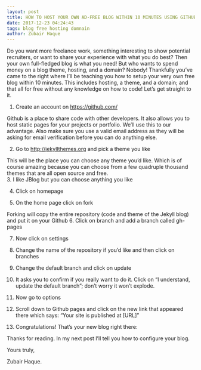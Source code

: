 ```yaml
---
layout: post
title: HOW TO HOST YOUR OWN AD-FREE BLOG WITHIN 10 MINUTES USING GITHUB PAGES AND JEKYLL
date: 2017-12-23 04:24:43
tags: blog free hosting domnain 
author: Zubair Haque
---
```


Do you want more freelance work, something interesting to show potential recruiters, or want to share your experience with what you do best? Then your own full-fledged blog is what you need! But who wants to spend money on a blog theme, hosting, and a domain? Nobody! Thankfully you’ve came to the right where I’ll be teaching you how to setup your very own free blog within 10 minutes. This includes hosting, a theme, and a domain; and that all for free without any knowledge on how to code!
Let’s get straight to it. 
1.	Create an account on https://github.com/
 <amp-img src="{{ site.baseurl }}assets/images/free-blog/1.png" width="100%" heigth="100%" layout="responsive" alt="" class="mb3"></amp-img>

 
Github is a place to share code with other developers. It also allows you to host static pages for your projects or portfolio. We’ll use this to our advantage. Also make sure you use a valid email address as they will be asking for email verification before you can do anything else.
 
  <amp-img src="{{ site.baseurl }}assets/images/free-blog/2.png" layout="responsive" alt="" class="mb3"></amp-img>

2.	 Go to http://jekyllthemes.org and pick a theme you like
 <amp-img src="{{ site.baseurl }}assets/images/free-blog/3.png" layout="responsive" alt="" class="mb3"></amp-img>

 
This will be the place you can choose any theme you’d like. Which is of course amazing because you can choose from a few quadruple thousand themes that are all open source and free.  
3.	I like JBlog but you can choose anything you like
 <amp-img src="{{ site.baseurl }}assets/images/free-blog/4.png" layout="responsive" alt="" class="mb3"></amp-img>


 

4.	Click on homepage

5.	On the home page click on fork

 <amp-img src="{{ site.baseurl }}assets/images/free-blog/5.png" layout="responsive" alt="" class="mb3"></amp-img>


Forking will copy the entire repository (code and theme of the Jekyll blog) and put it on your Github
6.	Click on branch and add a branch called gh-pages
  <amp-img src="{{ site.baseurl }}assets/images/free-blog/6.png" layout="responsive" alt="" class="mb3"></amp-img>

7.	Now click on settings
 <amp-img src="{{ site.baseurl }}assets/images/free-blog/7.png" layout="responsive" alt="" class="mb3"></amp-img>

 
8.	Change the name of the repository if you’d like and then click on branches  
 <amp-img src="{{ site.baseurl }}assets/images/free-blog/8.png" layout="responsive" alt="" class="mb3"></amp-img>

9.	Change the default branch and click on update
  <amp-img src="{{ site.baseurl }}assets/images/free-blog/9.png" layout="responsive" alt="" class="mb3"></amp-img>


10.	It asks you to confirm if you really want to do it. Click on “I understand, update the default branch”; don’t worry it won’t explode. 
 
11.	Now go to options
 <amp-img src="{{ site.baseurl }}assets/images/free-blog/10.png" layout="responsive" alt="" class="mb3"></amp-img>

 
12.	Scroll down to Github pages and click on the new link that appeared there which says: “Your site is published at [URL]”
  <amp-img src="{{ site.baseurl }}assets/images/free-blog/11.png" layout="responsive" alt="" class="mb3"></amp-img>

13.	Congratulations! That’s your new blog right there: 
 
 <amp-img src="{{ site.baseurl }}assets/images/free-blog/12.png" layout="responsive" alt="" class="mb3"></amp-img>


Thanks for reading. In my next post I’ll tell you how to configure your blog. 

Yours truly,

Zubair Haque.



